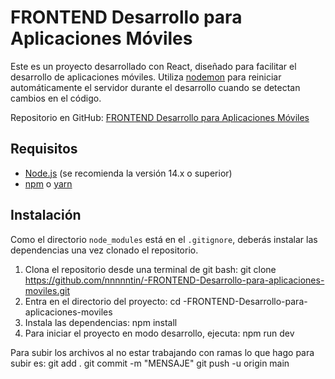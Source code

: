 # FRONTEND Desarrollo para Aplicaciones Móviles

Este es un proyecto desarrollado con React, diseñado para facilitar el desarrollo de aplicaciones móviles. Utiliza [nodemon](https://nodemon.io/) para reiniciar automáticamente el servidor durante el desarrollo cuando se detectan cambios en el código.

Repositorio en GitHub: [FRONTEND Desarrollo para Aplicaciones Móviles](https://github.com/nnnnntin/-FRONTEND-Desarrollo-para-aplicaciones-moviles)

## Requisitos

- [Node.js](https://nodejs.org/) (se recomienda la versión 14.x o superior)
- [npm](https://www.npmjs.com/) o [yarn](https://yarnpkg.com/)

## Instalación

Como el directorio `node_modules` está en el `.gitignore`, deberás instalar las dependencias una vez clonado el repositorio.

1. Clona el repositorio desde una terminal de git bash:
    git clone https://github.com/nnnnntin/-FRONTEND-Desarrollo-para-aplicaciones-moviles.git
2. Entra en el directorio del proyecto:
    cd -FRONTEND-Desarrollo-para-aplicaciones-moviles
3. Instala las dependencias:
    npm install
4. Para iniciar el proyecto en modo desarrollo, ejecuta:
    npm run dev

Para subir los archivos al no estar trabajando con ramas lo que hago para subir es:
    git add .
    git commit -m "MENSAJE"
    git push -u origin main
